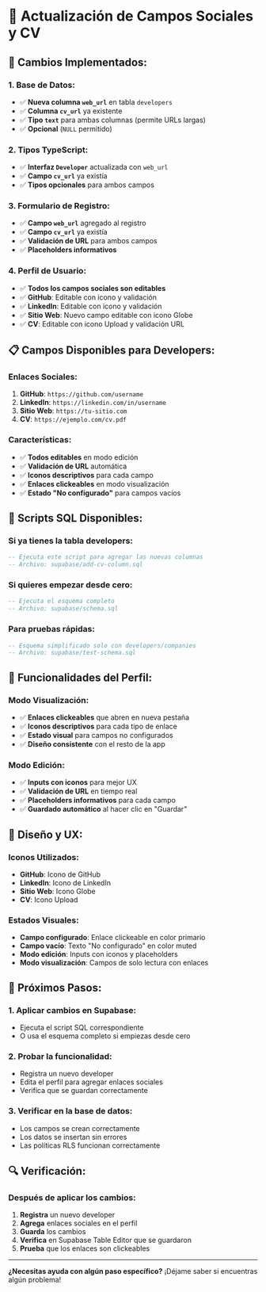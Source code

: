 # 🔗 Actualización de Campos Sociales y CV

## 🎯 **Cambios Implementados:**

### **1. Base de Datos:**

- ✅ **Nueva columna `web_url`** en tabla `developers`
- ✅ **Columna `cv_url`** ya existente
- ✅ **Tipo `text`** para ambas columnas (permite URLs largas)
- ✅ **Opcional** (`NULL` permitido)

### **2. Tipos TypeScript:**

- ✅ **Interfaz `Developer`** actualizada con `web_url`
- ✅ **Campo `cv_url`** ya existía
- ✅ **Tipos opcionales** para ambos campos

### **3. Formulario de Registro:**

- ✅ **Campo `web_url`** agregado al registro
- ✅ **Campo `cv_url`** ya existía
- ✅ **Validación de URL** para ambos campos
- ✅ **Placeholders informativos**

### **4. Perfil de Usuario:**

- ✅ **Todos los campos sociales son editables**
- ✅ **GitHub**: Editable con icono y validación
- ✅ **LinkedIn**: Editable con icono y validación
- ✅ **Sitio Web**: Nuevo campo editable con icono Globe
- ✅ **CV**: Editable con icono Upload y validación URL

## 📋 **Campos Disponibles para Developers:**

### **Enlaces Sociales:**

1. **GitHub**: `https://github.com/username`
2. **LinkedIn**: `https://linkedin.com/in/username`
3. **Sitio Web**: `https://tu-sitio.com`
4. **CV**: `https://ejemplo.com/cv.pdf`

### **Características:**

- ✅ **Todos editables** en modo edición
- ✅ **Validación de URL** automática
- ✅ **Iconos descriptivos** para cada campo
- ✅ **Enlaces clickeables** en modo visualización
- ✅ **Estado "No configurado"** para campos vacíos

## 🔧 **Scripts SQL Disponibles:**

### **Si ya tienes la tabla developers:**

```sql
-- Ejecuta este script para agregar las nuevas columnas
-- Archivo: supabase/add-cv-column.sql
```

### **Si quieres empezar desde cero:**

```sql
-- Ejecuta el esquema completo
-- Archivo: supabase/schema.sql
```

### **Para pruebas rápidas:**

```sql
-- Esquema simplificado solo con developers/companies
-- Archivo: supabase/test-schema.sql
```

## 📱 **Funcionalidades del Perfil:**

### **Modo Visualización:**

- ✅ **Enlaces clickeables** que abren en nueva pestaña
- ✅ **Iconos descriptivos** para cada tipo de enlace
- ✅ **Estado visual** para campos no configurados
- ✅ **Diseño consistente** con el resto de la app

### **Modo Edición:**

- ✅ **Inputs con iconos** para mejor UX
- ✅ **Validación de URL** en tiempo real
- ✅ **Placeholders informativos** para cada campo
- ✅ **Guardado automático** al hacer clic en "Guardar"

## 🎨 **Diseño y UX:**

### **Iconos Utilizados:**

- **GitHub**: Icono de GitHub
- **LinkedIn**: Icono de LinkedIn
- **Sitio Web**: Icono Globe
- **CV**: Icono Upload

### **Estados Visuales:**

- **Campo configurado**: Enlace clickeable en color primario
- **Campo vacío**: Texto "No configurado" en color muted
- **Modo edición**: Inputs con iconos y placeholders
- **Modo visualización**: Campos de solo lectura con enlaces

## 🚀 **Próximos Pasos:**

### **1. Aplicar cambios en Supabase:**

- Ejecuta el script SQL correspondiente
- O usa el esquema completo si empiezas desde cero

### **2. Probar la funcionalidad:**

- Registra un nuevo developer
- Edita el perfil para agregar enlaces sociales
- Verifica que se guardan correctamente

### **3. Verificar en la base de datos:**

- Los campos se crean correctamente
- Los datos se insertan sin errores
- Las políticas RLS funcionan correctamente

## 🔍 **Verificación:**

### **Después de aplicar los cambios:**

1. **Registra** un nuevo developer
2. **Agrega** enlaces sociales en el perfil
3. **Guarda** los cambios
4. **Verifica** en Supabase Table Editor que se guardaron
5. **Prueba** que los enlaces son clickeables

---

**¿Necesitas ayuda con algún paso específico?** ¡Déjame saber si encuentras algún problema!
